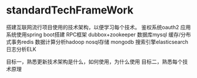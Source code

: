 # standardTechFrameWork
  搭建互联网流行项目使用的技术架构，以便学习每个技术。
  鉴权系统oauth2
  应用系统使用spring boot搭建
  RPC框架 dubbox+zookeeper
  数据库mysql
  缓存/分布式事务redis
  数据计算分析hadoop
  nosql存储 mongodb
  搜索引擎elasticsearch
  日志分析ELK

  目标一，熟悉更新技术架构是什么，如何使用，为什么使用
  目标二，熟悉每个技术原理

